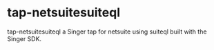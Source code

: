 # tap-netsuitesuiteql
tap-netsuitesuiteql a Singer tap for netsuite using suiteql built with the Singer SDK.
